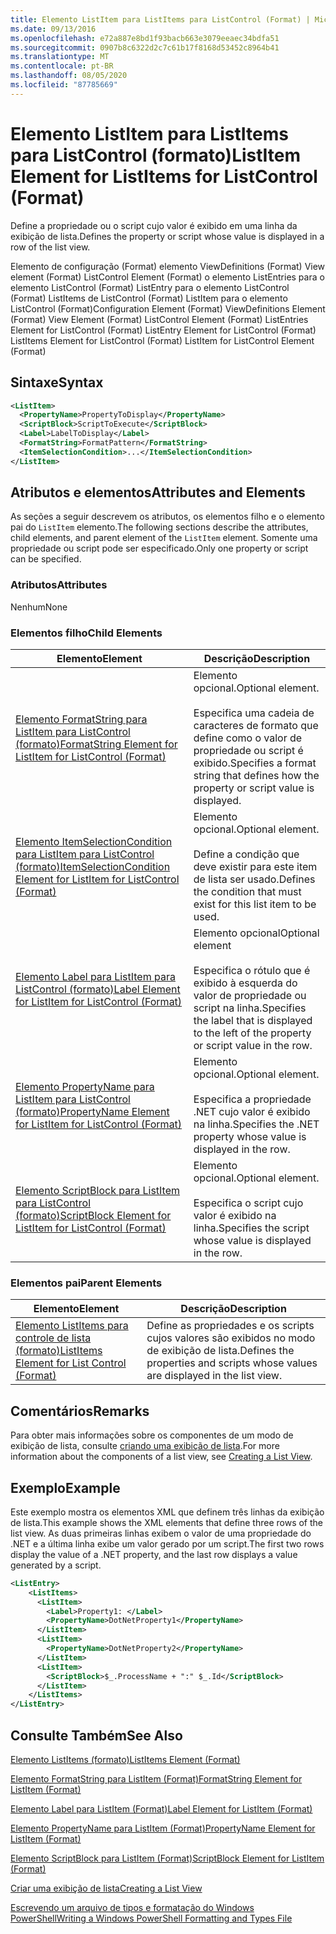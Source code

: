 ```yaml
---
title: Elemento ListItem para ListItems para ListControl (Format) | Microsoft Docs
ms.date: 09/13/2016
ms.openlocfilehash: e72a887e8bd1f93bacb663e3079eeaec34bdfa51
ms.sourcegitcommit: 0907b8c6322d2c7c61b17f8168d53452c8964b41
ms.translationtype: MT
ms.contentlocale: pt-BR
ms.lasthandoff: 08/05/2020
ms.locfileid: "87785669"
---
```

# <a name="listitem-element-for-listitems-for-listcontrol-format"></a><span data-ttu-id="48e67-102">Elemento ListItem para ListItems para ListControl (formato)</span><span class="sxs-lookup"><span data-stu-id="48e67-102">ListItem Element for ListItems for ListControl (Format)</span></span>

<span data-ttu-id="48e67-103">Define a propriedade ou o script cujo valor é exibido em uma linha da exibição de lista.</span><span class="sxs-lookup"><span data-stu-id="48e67-103">Defines the property or script whose value is displayed in a row of the list view.</span></span>

<span data-ttu-id="48e67-104">Elemento de configuração (Format) elemento ViewDefinitions (Format) View element (Format) ListControl Element (Format) o elemento ListEntries para o elemento ListControl (Format) ListEntry para o elemento ListControl (Format) ListItems de ListControl (Format) ListItem para o elemento ListControl (Format)</span><span class="sxs-lookup"><span data-stu-id="48e67-104">Configuration Element (Format) ViewDefinitions Element (Format) View Element (Format) ListControl Element (Format) ListEntries Element for ListControl (Format) ListEntry Element for ListControl (Format) ListItems Element for ListControl (Format) ListItem for ListControl Element (Format)</span></span>

## <a name="syntax"></a><span data-ttu-id="48e67-105">Sintaxe</span><span class="sxs-lookup"><span data-stu-id="48e67-105">Syntax</span></span>

```xml
<ListItem>
  <PropertyName>PropertyToDisplay</PropertyName>
  <ScriptBlock>ScriptToExecute</ScriptBlock>
  <Label>LabelToDisplay</Label>
  <FormatString>FormatPattern</FormatString>
  <ItemSelectionCondition>...</ItemSelectionCondition>
</ListItem>
```

## <a name="attributes-and-elements"></a><span data-ttu-id="48e67-106">Atributos e elementos</span><span class="sxs-lookup"><span data-stu-id="48e67-106">Attributes and Elements</span></span>

<span data-ttu-id="48e67-107">As seções a seguir descrevem os atributos, os elementos filho e o elemento pai do `ListItem` elemento.</span><span class="sxs-lookup"><span data-stu-id="48e67-107">The following sections describe the attributes, child elements, and parent element of the `ListItem` element.</span></span> <span data-ttu-id="48e67-108">Somente uma propriedade ou script pode ser especificado.</span><span class="sxs-lookup"><span data-stu-id="48e67-108">Only one property or script can be specified.</span></span>

### <a name="attributes"></a><span data-ttu-id="48e67-109">Atributos</span><span class="sxs-lookup"><span data-stu-id="48e67-109">Attributes</span></span>

<span data-ttu-id="48e67-110">Nenhum</span><span class="sxs-lookup"><span data-stu-id="48e67-110">None</span></span>

### <a name="child-elements"></a><span data-ttu-id="48e67-111">Elementos filho</span><span class="sxs-lookup"><span data-stu-id="48e67-111">Child Elements</span></span>

|<span data-ttu-id="48e67-112">Elemento</span><span class="sxs-lookup"><span data-stu-id="48e67-112">Element</span></span>|<span data-ttu-id="48e67-113">Descrição</span><span class="sxs-lookup"><span data-stu-id="48e67-113">Description</span></span>|
|-------------|-----------------|
|[<span data-ttu-id="48e67-114">Elemento FormatString para ListItem para ListControl (formato)</span><span class="sxs-lookup"><span data-stu-id="48e67-114">FormatString Element for ListItem for ListControl (Format)</span></span>](./formatstring-element-for-listitem-for-listcontrol-format.md)|<span data-ttu-id="48e67-115">Elemento opcional.</span><span class="sxs-lookup"><span data-stu-id="48e67-115">Optional element.</span></span><br /><br /> <span data-ttu-id="48e67-116">Especifica uma cadeia de caracteres de formato que define como o valor de propriedade ou script é exibido.</span><span class="sxs-lookup"><span data-stu-id="48e67-116">Specifies a format string that defines how the property or script value is displayed.</span></span>|
|[<span data-ttu-id="48e67-117">Elemento ItemSelectionCondition para ListItem para ListControl (formato)</span><span class="sxs-lookup"><span data-stu-id="48e67-117">ItemSelectionCondition Element for ListItem for ListControl (Format)</span></span>](./itemselectioncondition-element-for-listitem-for-listcontrol-format.md)|<span data-ttu-id="48e67-118">Elemento opcional.</span><span class="sxs-lookup"><span data-stu-id="48e67-118">Optional element.</span></span><br /><br /> <span data-ttu-id="48e67-119">Define a condição que deve existir para este item de lista ser usado.</span><span class="sxs-lookup"><span data-stu-id="48e67-119">Defines the condition that must exist for this list item to be used.</span></span>|
|[<span data-ttu-id="48e67-120">Elemento Label para ListItem para ListControl (formato)</span><span class="sxs-lookup"><span data-stu-id="48e67-120">Label Element for ListItem for ListControl (Format)</span></span>](./label-element-for-listitem-for-listcontrol-format.md)|<span data-ttu-id="48e67-121">Elemento opcional</span><span class="sxs-lookup"><span data-stu-id="48e67-121">Optional element</span></span><br /><br /> <span data-ttu-id="48e67-122">Especifica o rótulo que é exibido à esquerda do valor de propriedade ou script na linha.</span><span class="sxs-lookup"><span data-stu-id="48e67-122">Specifies the label that is displayed to the left of the property or script value in the row.</span></span>|
|[<span data-ttu-id="48e67-123">Elemento PropertyName para ListItem para ListControl (formato)</span><span class="sxs-lookup"><span data-stu-id="48e67-123">PropertyName Element for ListItem for ListControl (Format)</span></span>](./propertyname-element-for-listitem-for-listcontrol-format.md)|<span data-ttu-id="48e67-124">Elemento opcional.</span><span class="sxs-lookup"><span data-stu-id="48e67-124">Optional element.</span></span><br /><br /> <span data-ttu-id="48e67-125">Especifica a propriedade .NET cujo valor é exibido na linha.</span><span class="sxs-lookup"><span data-stu-id="48e67-125">Specifies the .NET property whose value is displayed in the row.</span></span>|
|[<span data-ttu-id="48e67-126">Elemento ScriptBlock para ListItem para ListControl (formato)</span><span class="sxs-lookup"><span data-stu-id="48e67-126">ScriptBlock Element for ListItem for ListControl (Format)</span></span>](./scriptblock-element-for-listitem-for-listcontrol-format.md)|<span data-ttu-id="48e67-127">Elemento opcional.</span><span class="sxs-lookup"><span data-stu-id="48e67-127">Optional element.</span></span><br /><br /> <span data-ttu-id="48e67-128">Especifica o script cujo valor é exibido na linha.</span><span class="sxs-lookup"><span data-stu-id="48e67-128">Specifies the script whose value is displayed in the row.</span></span>|

### <a name="parent-elements"></a><span data-ttu-id="48e67-129">Elementos pai</span><span class="sxs-lookup"><span data-stu-id="48e67-129">Parent Elements</span></span>

|<span data-ttu-id="48e67-130">Elemento</span><span class="sxs-lookup"><span data-stu-id="48e67-130">Element</span></span>|<span data-ttu-id="48e67-131">Descrição</span><span class="sxs-lookup"><span data-stu-id="48e67-131">Description</span></span>|
|-------------|-----------------|
|[<span data-ttu-id="48e67-132">Elemento ListItems para controle de lista (formato)</span><span class="sxs-lookup"><span data-stu-id="48e67-132">ListItems Element for List Control (Format)</span></span>](./listitems-element-for-listentry-for-listcontrol-format.md)|<span data-ttu-id="48e67-133">Define as propriedades e os scripts cujos valores são exibidos no modo de exibição de lista.</span><span class="sxs-lookup"><span data-stu-id="48e67-133">Defines the properties and scripts whose values are displayed in the list view.</span></span>|

## <a name="remarks"></a><span data-ttu-id="48e67-134">Comentários</span><span class="sxs-lookup"><span data-stu-id="48e67-134">Remarks</span></span>

<span data-ttu-id="48e67-135">Para obter mais informações sobre os componentes de um modo de exibição de lista, consulte [criando uma exibição de lista](./creating-a-list-view.md).</span><span class="sxs-lookup"><span data-stu-id="48e67-135">For more information about the components of a list view, see [Creating a List View](./creating-a-list-view.md).</span></span>

## <a name="example"></a><span data-ttu-id="48e67-136">Exemplo</span><span class="sxs-lookup"><span data-stu-id="48e67-136">Example</span></span>

<span data-ttu-id="48e67-137">Este exemplo mostra os elementos XML que definem três linhas da exibição de lista.</span><span class="sxs-lookup"><span data-stu-id="48e67-137">This example shows the XML elements that define three rows of the list view.</span></span> <span data-ttu-id="48e67-138">As duas primeiras linhas exibem o valor de uma propriedade do .NET e a última linha exibe um valor gerado por um script.</span><span class="sxs-lookup"><span data-stu-id="48e67-138">The first two rows display the value of a .NET property, and the last row displays a value generated by a script.</span></span>

```xml
<ListEntry>
    <ListItems>
      <ListItem>
        <Label>Property1: </Label>
        <PropertyName>DotNetProperty1</PropertyName>
      </ListItem>
      <ListItem>
        <PropertyName>DotNetProperty2</PropertyName>
      </ListItem>
      <ListItem>
        <ScriptBlock>$_.ProcessName + ":" $_.Id</ScriptBlock>
      </ListItem>
    </ListItems>
</ListEntry>

```

## <a name="see-also"></a><span data-ttu-id="48e67-139">Consulte Também</span><span class="sxs-lookup"><span data-stu-id="48e67-139">See Also</span></span>

[<span data-ttu-id="48e67-140">Elemento ListItems (formato)</span><span class="sxs-lookup"><span data-stu-id="48e67-140">ListItems Element (Format)</span></span>](./listitems-element-for-listentry-for-listcontrol-format.md)

[<span data-ttu-id="48e67-141">Elemento FormatString para ListItem (Format)</span><span class="sxs-lookup"><span data-stu-id="48e67-141">FormatString Element for ListItem (Format)</span></span>](./formatstring-element-for-listitem-for-listcontrol-format.md)

[<span data-ttu-id="48e67-142">Elemento Label para ListItem (Format)</span><span class="sxs-lookup"><span data-stu-id="48e67-142">Label Element for ListItem (Format)</span></span>](./label-element-for-listitem-for-listcontrol-format.md)

[<span data-ttu-id="48e67-143">Elemento PropertyName para ListItem (Format)</span><span class="sxs-lookup"><span data-stu-id="48e67-143">PropertyName Element for ListItem (Format)</span></span>](./propertyname-element-for-listitem-for-listcontrol-format.md)

[<span data-ttu-id="48e67-144">Elemento ScriptBlock para ListItem (Format)</span><span class="sxs-lookup"><span data-stu-id="48e67-144">ScriptBlock Element for ListItem (Format)</span></span>](./scriptblock-element-for-listitem-for-listcontrol-format.md)

[<span data-ttu-id="48e67-145">Criar uma exibição de lista</span><span class="sxs-lookup"><span data-stu-id="48e67-145">Creating a List View</span></span>](./creating-a-list-view.md)

[<span data-ttu-id="48e67-146">Escrevendo um arquivo de tipos e formatação do Windows PowerShell</span><span class="sxs-lookup"><span data-stu-id="48e67-146">Writing a Windows PowerShell Formatting and Types File</span></span>](./writing-a-powershell-formatting-file.md)
